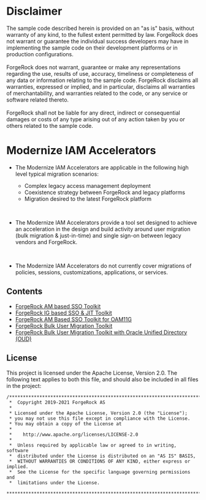 # Disclaimer
The sample code described herein is provided on an "as is" basis, without warranty of any kind, to the fullest extent permitted by law. ForgeRock does not warrant or guarantee the individual success developers may have in implementing the sample code on their development platforms or in production configurations.
<br><br>
ForgeRock does not warrant, guarantee or make any representations regarding the use, results of use, accuracy, timeliness or completeness of any data or information relating to the sample code. ForgeRock disclaims all warranties, expressed or implied, and in particular, disclaims all warranties of merchantability, and warranties related to the code, or any service or software related thereto.
<br><br>
ForgeRock shall not be liable for any direct, indirect or consequential damages or costs of any type arising out of any action taken by you or others related to the sample code.

# Modernize IAM Accelerators

* The Modernize IAM Accelerators are applicable in the following high level typical migration scenarios:

    * Complex legacy access management deployment
    * Coexistence strategy between ForgeRock and legacy platforms
    * Migration desired to the latest ForgeRock platform

<br>

+ The Modernize IAM Accelerators provide a tool set designed to achieve an acceleration in the design and build activity around user migration (bulk migration & just-in-time) and single sign-on between legacy vendors and ForgeRock.

<br>

+ The Modernize IAM Accelerators do not currently cover migrations of policies, sessions, customizations, applications, or services​.

## Contents
+ [ForgeRock AM based SSO Toolkit](forgerock-am-migration-sso-jit)
+ [ForgeRock IG based SSO & JIT Toolkit](forgerock-ig-migration-sso-jit)
+ [ForgeRock AM Based SSO Toolkit for OAM11G](forgerock-am-ora-migration-sso-jit)
+ [ForgeRock Bulk User Migration Toolkit](forgerock-bulk-migration-generic)
+ [ForgeRock Bulk User Migration Toolkit with Oracle Unified Directory (OUD)](forgerock-bulk-migration-oud)

## License

This project is licensed under the Apache License, Version 2.0. The following text applies to both this file, and should also be included in all files in the project:

```
/***************************************************************************
 *  Copyright 2019-2021 ForgeRock AS
 *
 * Licensed under the Apache License, Version 2.0 (the "License");
 * you may not use this file except in compliance with the License.
 * You may obtain a copy of the License at
 *
 *    http://www.apache.org/licenses/LICENSE-2.0
 *
 *  Unless required by applicable law or agreed to in writing, software
 *  distributed under the License is distributed on an "AS IS" BASIS,
 *  WITHOUT WARRANTIES OR CONDITIONS OF ANY KIND, either express or implied.
 *  See the License for the specific language governing permissions and
 *  limitations under the License.
 ***************************************************************************/
```
